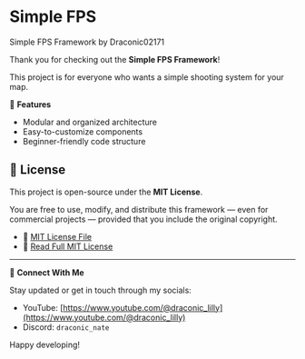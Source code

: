 
# Simple FPS

Simple FPS Framework
by Draconic02171

Thank you for checking out the **Simple FPS Framework**!

This project is for everyone who wants a simple shooting system for your map.

📂 **Features**  
- Modular and organized architecture
- Easy-to-customize components  
- Beginner-friendly code structure  

## 📜 License

This project is open-source under the **MIT License**.

You are free to use, modify, and distribute this framework — even for commercial projects — provided that you include the original copyright.

* 📄 [MIT License File](LICENSE)
* 📘 [Read Full MIT License](https://opensource.org/licenses/MIT)

---

📱 **Connect With Me**

Stay updated or get in touch through my socials:

- YouTube: [https://www.youtube.com/@draconic_lilly](https://www.youtube.com/@draconic_lilly)  
- Discord: `draconic_nate`

Happy developing!
